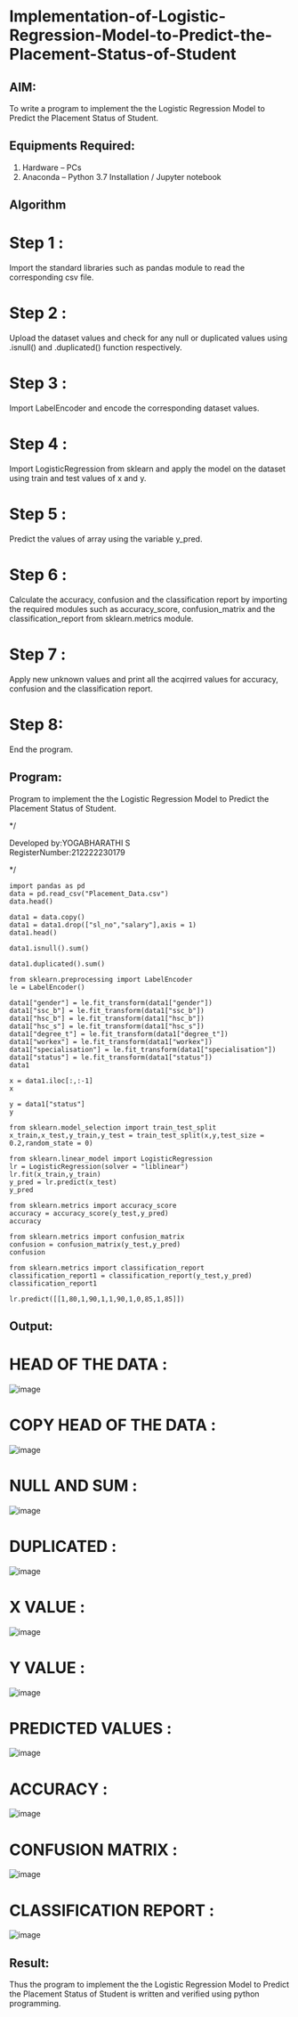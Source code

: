 # Implementation-of-Logistic-Regression-Model-to-Predict-the-Placement-Status-of-Student

## AIM:
To write a program to implement the the Logistic Regression Model to Predict the Placement Status of Student.

## Equipments Required:
1. Hardware – PCs
2. Anaconda – Python 3.7 Installation / Jupyter notebook

## Algorithm
# Step 1 :
Import the standard libraries such as pandas module to read the corresponding csv file.
# Step 2 :
Upload the dataset values and check for any null or duplicated values using .isnull() and .duplicated() function respectively.
# Step 3 :
Import LabelEncoder and encode the corresponding dataset values.
# Step 4 :
Import LogisticRegression from sklearn and apply the model on the dataset using train and test values of x and y.
# Step 5 :
Predict the values of array using the variable y_pred.
# Step 6 :
Calculate the accuracy, confusion and the classification report by importing the required modules such as accuracy_score, confusion_matrix and the classification_report from sklearn.metrics module.
# Step 7 :
Apply new unknown values and print all the acqirred values for accuracy, confusion and the classification report.
# Step 8:
End the program.

## Program:

Program to implement the the Logistic Regression Model to Predict the Placement Status of Student.

*/

Developed by:YOGABHARATHI S  
RegisterNumber:212222230179

*/
```
import pandas as pd
data = pd.read_csv("Placement_Data.csv")
data.head()

data1 = data.copy()
data1 = data1.drop(["sl_no","salary"],axis = 1)
data1.head()

data1.isnull().sum()

data1.duplicated().sum()

from sklearn.preprocessing import LabelEncoder
le = LabelEncoder()

data1["gender"] = le.fit_transform(data1["gender"])
data1["ssc_b"] = le.fit_transform(data1["ssc_b"])
data1["hsc_b"] = le.fit_transform(data1["hsc_b"])
data1["hsc_s"] = le.fit_transform(data1["hsc_s"])
data1["degree_t"] = le.fit_transform(data1["degree_t"])
data1["workex"] = le.fit_transform(data1["workex"])
data1["specialisation"] = le.fit_transform(data1["specialisation"])
data1["status"] = le.fit_transform(data1["status"])
data1

x = data1.iloc[:,:-1]
x

y = data1["status"]
y

from sklearn.model_selection import train_test_split
x_train,x_test,y_train,y_test = train_test_split(x,y,test_size = 0.2,random_state = 0)

from sklearn.linear_model import LogisticRegression
lr = LogisticRegression(solver = "liblinear")
lr.fit(x_train,y_train)
y_pred = lr.predict(x_test)
y_pred

from sklearn.metrics import accuracy_score
accuracy = accuracy_score(y_test,y_pred)
accuracy

from sklearn.metrics import confusion_matrix
confusion = confusion_matrix(y_test,y_pred)
confusion

from sklearn.metrics import classification_report
classification_report1 = classification_report(y_test,y_pred)
classification_report1

lr.predict([[1,80,1,90,1,1,90,1,0,85,1,85]])
```
## Output:
# HEAD OF THE DATA :
![image](https://github.com/Yogabharathi3/Implementation-of-Logistic-Regression-Model-to-Predict-the-Placement-Status-of-Student/assets/118899387/b4e7913f-e49e-4c66-8c1d-77879d8cae1d)

# COPY HEAD OF THE DATA :
![image](https://github.com/Yogabharathi3/Implementation-of-Logistic-Regression-Model-to-Predict-the-Placement-Status-of-Student/assets/118899387/74bca33d-99dd-4a38-9254-480e94022eea)

# NULL AND SUM :
![image](https://github.com/Yogabharathi3/Implementation-of-Logistic-Regression-Model-to-Predict-the-Placement-Status-of-Student/assets/118899387/6c4eb879-c0bb-43d8-aa59-06fbd2479e77)

# DUPLICATED :
![image](https://github.com/Yogabharathi3/Implementation-of-Logistic-Regression-Model-to-Predict-the-Placement-Status-of-Student/assets/118899387/6aff512a-e6b3-4deb-b740-dde7aab67745)

# X VALUE :
![image](https://github.com/Yogabharathi3/Implementation-of-Logistic-Regression-Model-to-Predict-the-Placement-Status-of-Student/assets/118899387/22995262-8589-48e3-b7a4-633979dcaabb)

# Y VALUE :
![image](https://github.com/Yogabharathi3/Implementation-of-Logistic-Regression-Model-to-Predict-the-Placement-Status-of-Student/assets/118899387/f3fa0ed6-e76a-40e2-8b08-03c2f0b62e89)

# PREDICTED VALUES :
![image](https://github.com/Yogabharathi3/Implementation-of-Logistic-Regression-Model-to-Predict-the-Placement-Status-of-Student/assets/118899387/cdbd19cf-eba7-43b5-b886-60582b949b99)

# ACCURACY :
![image](https://github.com/Yogabharathi3/Implementation-of-Logistic-Regression-Model-to-Predict-the-Placement-Status-of-Student/assets/118899387/3c2cd284-8581-4f2f-857a-d64bdd136f2e)

# CONFUSION MATRIX :
![image](https://github.com/Yogabharathi3/Implementation-of-Logistic-Regression-Model-to-Predict-the-Placement-Status-of-Student/assets/118899387/eedc2fc7-4019-4343-a877-b6f3865a9424)

# CLASSIFICATION REPORT :
![image](https://github.com/Yogabharathi3/Implementation-of-Logistic-Regression-Model-to-Predict-the-Placement-Status-of-Student/assets/118899387/16f224ee-e1fc-44c5-a0e9-e03edfe873a4)

## Result:
Thus the program to implement the the Logistic Regression Model to Predict the Placement Status of Student is written and verified using python programming.
